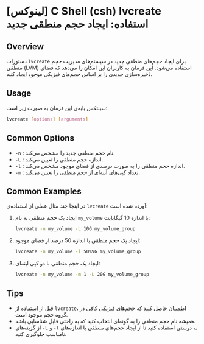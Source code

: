 # [لینوکس] C Shell (csh) lvcreate استفاده: ایجاد حجم منطقی جدید

## Overview
دستورات `lvcreate` برای ایجاد حجم‌های منطقی جدید در سیستم‌های مدیریت حجم منطقی (LVM) استفاده می‌شود. این فرمان به کاربران این امکان را می‌دهد که فضای ذخیره‌سازی جدیدی را بر اساس حجم‌های فیزیکی موجود ایجاد کنند.

## Usage
سینتکس پایه‌ی این فرمان به صورت زیر است:

```bash
lvcreate [options] [arguments]
```

## Common Options
- `-n` : نام حجم منطقی جدید را مشخص می‌کند.
- `-L` : اندازه حجم منطقی را تعیین می‌کند.
- `-l` : اندازه حجم منطقی را به صورت درصدی از فضای موجود مشخص می‌کند.
- `-m` : تعداد کپی‌های آینه‌ای از حجم منطقی را تعیین می‌کند.

## Common Examples
در اینجا چند مثال عملی از استفاده‌ی `lvcreate` آورده شده است:

1. ایجاد یک حجم منطقی به نام `my_volume` با اندازه 10 گیگابایت:
   ```bash
   lvcreate -n my_volume -L 10G my_volume_group
   ```

2. ایجاد یک حجم منطقی با اندازه 50 درصد از فضای موجود:
   ```bash
   lvcreate -n my_volume -l 50%VG my_volume_group
   ```

3. ایجاد یک حجم منطقی با دو کپی آینه‌ای:
   ```bash
   lvcreate -n my_volume -m 1 -L 20G my_volume_group
   ```

## Tips
- قبل از استفاده از `lvcreate`، اطمینان حاصل کنید که حجم‌های فیزیکی کافی در گروه حجم موجود است.
- همیشه نام حجم منطقی را به گونه‌ای انتخاب کنید که به راحتی قابل شناسایی باشد.
- از گزینه‌های `-L` و `-l` به درستی استفاده کنید تا از ایجاد حجم‌های منطقی با اندازه‌های نامناسب جلوگیری کنید.